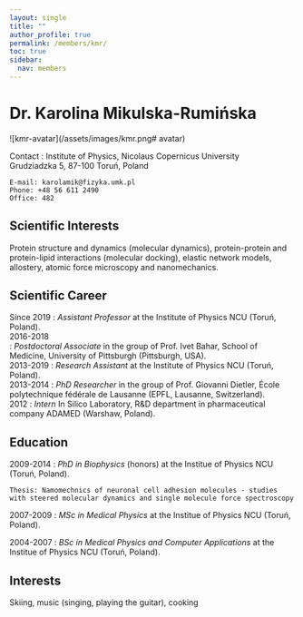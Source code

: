 ```yaml
---
layout: single
title: ""
author_profile: true
permalink: /members/kmr/
toc: true
sidebar:
  nav: members
---
```


Dr. Karolina Mikulska-Rumińska
===================

![kmr-avatar](/assets/images/kmr.png# avatar)

Contact
:   Institute of Physics, Nicolaus Copernicus University  
    Grudziadzka 5, 87-100 Toruń, Poland  

    E-mail: karolamik@fizyka.umk.pl  
    Phone: +48 56 611 2490   
    Office: 482  

Scientific Interests
-----------------  

Protein structure and dynamics (molecular dynamics), protein-protein and protein-lipid interactions (molecular docking), elastic network models, allostery, atomic force microscopy and nanomechanics.

Scientific Career
-----------------

Since 2019
:   *Assistant Professor* at the Institute of Physics NCU (Toruń, Poland).  
2016-2018  
:   *Postdoctoral Associate* in the group of Prof. Ivet Bahar, School of Medicine, University of Pittsburgh (Pittsburgh, USA).  
2013-2019
:   *Research Assistant* at the Institute of Physics NCU (Toruń, Poland).  
2013-2014
:   *PhD Researcher* in the group of Prof. Giovanni Dietler, École polytechnique fédérale de Lausanne (EPFL, Lausanne, Switzerland).  
2012
:   *Intern* In Silico Laboratory, R&D department in pharmaceutical company ADAMED (Warshaw, Poland).  



Education
---------

2009-2014
:   *PhD in Biophysics* (honors) at the Institue of Physics NCU (Toruń, Poland).
  
    Thesis: Namomechnics of neuronal cell adhesion molecules - studies with steered molecular dynamics and single molecule force spectroscopy   
    
2007-2009
:   *MSc in Medical Physics* at the Institue of Physics NCU (Toruń, Poland).
  
2004-2007
:   *BSc in Medical Physics and Computer Applications* at the Institue of Physics NCU (Toruń, Poland).
  
      

Interests
---------

Skiing, music (singing, playing the guitar), cooking   
